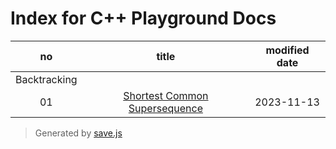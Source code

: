 # Index for C++ Playground Docs
| no | title | modified date |
|:---:|:----:|:-----:|
| Backtracking |||
| 01 | [Shortest Common Supersequence](./01-shortest-common-supersequence.md) | 2023-11-13 |

> Generated by [save.js](../scripts/save.js)